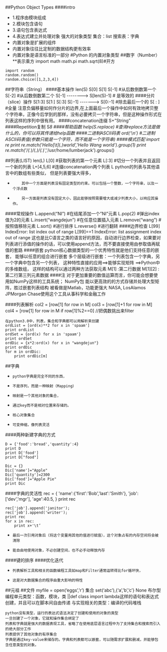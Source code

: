 ##Python Object Types
####intro
*    1.程序由模块组成
*    2.模块包含语句
*    3.语句包含表达式
*    4.表达式建立并处理对象
    强大的对象类型
    集合：list
    搜索表：字典
*    内置对象是扩展的组件
*    内置对象往往比定制的数据结构更有效率
*    内置对象是语言标准的一部分
#Python 的内置对象类型
##数字（Number）
    **表示乘方
    import math
    math.pi
    math.sqrt(8)#开方

    import random
    random.random()
    random.choice([1,2,3,4])
##字符串（String）
####基本操作
    len(S)
    S[0]
    S[1]
    S[-1]                                   #从后数倒数第一个
    S[-2]                                   #从后数倒数第二个
    S[-1]  --------> S[len(S)-1]  # 是等效的
####分片（slice）操作
    S[1:3]
    S[1:]
    S[:3]
    S[:-1]  -------> S[0:-1]         #除去最后一个的
    S[ : ]                                    #全量
注意负偏移量如何作分片的边界,在上面最后一个操作中如何有效地拷贝整个字符串，正像今后学到的那样，没有必要拷贝一个字符串，但是这种操作形式在列表这样的序列中很有用。
####concatenation连缀
    S+”String”
####Repetition复制
    S*8
####帮助函数
    help(S.replace)                  #查询replace方法是做什么的，你可以将其传递给help函数
####二进制ASCII码表
    ord(‘\n’)     #二进制ASCII码表值(参数只能是一个字符，而不能是一个字符串)
####模式匹配
    import re
    print re.match('Hello[\t]*(.*)world','Hello Wang world').group(1)
    print re.match('/(.*)/(.*)/(.*)','/usr/home/lumberjack').groups()

##列表(LIST)
    len(L)
    L[0]            #获取列表的第一个元素
    L[:3]           #切分一个列表并且返回一个新的列表
    L+[4,5,6]    #连缀concatenation两个列表
    L
    python的列表与其他语言中的数组有些类似，
    但是列表要强大得多，
*         其中一个方面是列表没有固定类型的约束。可以包括一个整数，一个字符串，以及一个浮点数
*         另一方面是列表没有固定大小，因此能够按照需要增大或减少列表大小，以响应其操作。
####常规操作
    L.append(“NI”)             #在结尾添加一个”NI”元素
    L.pop(2)                        #弹出index值为2的元素
    L.insert(“wangdejun”)   #在任意位置插入元素
    L.remove(“wang”)         #按照值移除元素
    L.sort()                           #进行排序
    L.reverse()                     #进行翻转
####边界检查
    L[99]
    IndexError: list index out of range
    L[99]==1
    IndexError: list assignment index out of range
    这也是比C语言之类的语言好的原因，自动进行边界检查，如果要对列表进行添值的操作的话，可以使用append方法，而不要直接使用由参取值再赋值的套路
####嵌套
python核心数据类型的一个优秀特性就是他们支持任意的嵌套，
    能够以任意的组合进行嵌套
    多个层级进行嵌套：一个列表包含一个字典，另一个字典中包含另一个列表，
        这种特性直接的应用==>能够实现矩阵
                                        ==>Python中的多维数组，
    这样的结构可以通过两种方法获取元素
    M[1]        :第二行数据
    M[1][2]    :第二行第三列元素数据
####注
    对于更加重要的数值运算而言，你可能会想要使用如NumPy这样的工具系统；
    NumPy包
    能以更高效的的方式存储并处理大型矩阵，胜过嵌套列表结构
    被看做是Matlab，功能更强大
    NASA, LosAlamos JPMorgan Chase使用这个工具从事科学和金融工作
    
####列表解析
    col2 = [row[1] for row in M]
    col3 = [row[1]+1 for row in M]
    col4 = [row[1] for row in M if row[1]%2==0]  //把偶数挑出来filter

    在python3.0中，列表，集合和字典都可以用解析来创建
    ordList = [ord(x)**2 for x in 'spaam']
    print ordList
    ordSet = {ord(x) for x in 'spaam'}
    print ordSet
    ordDic = {x*2:ord(x) for x in "wangdejun"}
    print ordDic
    for m in ordDic:
        print ordDic[m]
##字典

*     python字典是完全不同的东西，
*     不是序列，而是一种映射（Mapping）
*     映射是一个其他对象的集合，
*     通过key而不是相对位置来存储的。
*     核心对象集合
*     可变伸缩，像列表灵活
####两种新建字典的方式

    D = {'food':'bread','quantity':4}
    print D
    print D['food']
    print D["food"]

    Dic = {}
    Dic['name']="Apple"
    Dic['quantity']=2300
    Dic['food']="Apple Pie"
    print Dic

####字典的灵活性
    rec = {
        'name':{'first':'Bob','last':'Smith'},
        'job':['dev','mgr'],
        'age':40.5,
    }
    print rec

    rec['job'].append('janitor');
    rec['job'].append('writer');
    print rec
    for x in rec:
        print x+'\t’
*     最后一次引用对象后（将这个变量用其他的值进行赋值），这个对象占有的内存空间将会被清除
*     能自由地使用对象，不必创建空间，也不必手动释放内存

####键的排序
####优化迭代
*     列表解析工具和相关的函数编程工具如map和Filter通常运转得比for循环快，
*     这是对大数据集合的程序由重大影响的特性

##元祖
##文件 myfile = open(‘eggs’,’r’)
集合 set(‘abc’),{‘a’,’b’,’c’}
None
布尔型
    编程单元类型：函数，模块，类  ||def class import lambda这样的语句和表达式创建，并且可以在脚本间自由传递
    与实现相关的类型：编译的代码堆栈

    python没有类型，运行的表达式语法决定了创建和使用的对象的类型
    一旦创建了一个对象，它就和操作集合绑定了
    列表和字典就是强大的数据表现工具，省略了在使用底层语言过程中为了支持集合和搜索而引入的绝大部分工作
    列表提供了其他对象的有序集合
    字典是通过key-value来储存的。字典和列表都可以嵌套，可以随需求扩展和删减，并能够包含任意类型的对象。
